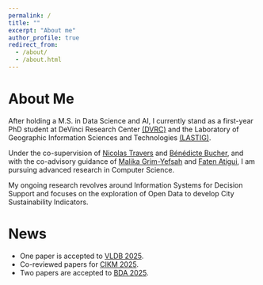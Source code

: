 ```yaml
---
permalink: /
title: ""
excerpt: "About me"
author_profile: true
redirect_from: 
  - /about/
  - /about.html
---
```


About Me
======

After holding a M.S. in Data Science and AI, I currently stand as a first-year PhD student at DeVinci Research Center [(DVRC)](https://www.devinci.fr/research-center/) and the Laboratory of Geographic Information Sciences and Technologies [(LASTIG)](https://www.umr-lastig.fr/).

Under the co-supervision of [Nicolas Travers](https://chewbii.com/accueil/cv/) and [Bénédicte Bucher](https://www.umr-lastig.fr/benedicte-bucher/), and with the co-advisory guidance of [Malika Grim-Yefsah](https://www.umr-lastig.fr/malika-grim-yefsah/) and [Faten Atigui](https://cedric.cnam.fr/lab/en/author/atigui/), I am pursuing advanced research in 
Computer Science.

My ongoing research revolves around Information Systems for Decision Support and focuses on the exploration of Open Data to develop City Sustainability Indicators. 

News
======
- One paper is accepted to [VLDB 2025](https://bda2025.sciencesconf.org/).
- Co-reviewed papers for [CIKM 2025](https://bda2025.sciencesconf.org/).
- Two papers are accepted to [BDA 2025](https://bda2025.sciencesconf.org/).
